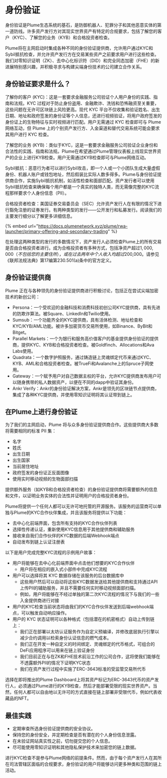 # 身份验证

身份验证是Plume生态系统的基石，是防御机器人、犯罪分子和其他恶意实体的第一道防线。许多资产发行方对其现实世界资产有特定的合规要求，包括了解您的客户（KYC）、了解您的业务（KYB）和合格投资者检查。

Plume将在主网启动时集成各种不同的身份验证提供商，允许用户通过KYC和Sybil抵抗检查，并允许资产发行方在交易某些资产之前要求用户进行这些检查。我们对零知识证明（ZK）、去中心化标识符（DID）和完全同态加密（FHE）的新进展特别感兴趣，并积极寻求与构建尖端身份技术的公司建立合作关系。

## 身份验证要求是什么？

了解你的客户 (KYC)：这是一套要求金融服务公司验证个人用户身份的实践、指南和法规。KYC 过程对于防止身份盗用、金融欺诈、洗钱和恐怖融资至关重要，这些问题在无许可区块链上风险更高。现代 KYC 平台不仅收集和验证姓名、出生日期、地址和政府签发的身份证等个人信息，还进行视频验证，将用户政府签发的身份证上的生物特征与实时视频进行匹配。用户无需通过 KYC 检查即可与 Plume 网络互动，但 Plume 上的个别资产发行方、入金渠道和替代交易系统可能会要求其用户进行 KYC 检查。

了解您的业务 (KYB)：类似于KYC，这是一套要求金融服务公司验证企业身份和合法性的实践、指南和法规。Plume在希望通过Plume管理仪表板上线现实世界资产的企业上进行KYB检查。用户无需通过KYB检查即可与Plume网络互动。

Sybil抵抗：恶意行为者可以进行Sybil攻击，即一个人或一个小团队生成大量虚假身份、机器人账户或钱包地址，然后假装比实际人数多得多。Plume与身份验证提供商合作，实施Sybil抵抗机制，如活性检查和面部匹配。资产发行者可以使用Sybil抵抗检查来确保每个用户都是一个真实的独特人类，而无需像完整的KYC流程那样要求个人身份信息（PII）。

合格投资者检查：美国证券交易委员会（SEC）允许资产发行人在有限的情况下进行豁免注册的证券发行。有两种类型的发行——公开发行和私募发行。阅读我们的主要发行细分以了解更多详细信息。

{% embed url="https://docs.plumenetwork.xyz/plume/rwa-launcher/primary-offering-and-secondary-trading" %}

在处理这两种类型的发行的多数情况下，资产发行人必须检查Plume上的所有交易是否由合格投资者进行。成为合格投资者有多种方式，包括净资产超过$1,000,000（不包括您的主要住所），或在过去两年中个人收入均超过$200,000。请参见《联邦法规法典》第17编第230.501(a)条中的官方定义。

## 身份验证提供商

Plume 正在与各种领先的身份验证提供商进行积极讨论，包括正在尝试尖端加密技术的新创公司：

* Persona：一个受欢迎的金融科技和消费科技初创公司KYC提供商，具有先进的防欺诈算法。被Square、LinkedIn和Twilio使用。
* Sumsub：一个功能齐全的KYC提供商，具有活体检测、地址检查和KYC/KYB/AML功能。被许多加密货币交易所使用，如Binance、ByBit和Bitget。
* Parallel Markets：一个为银行和服务高价值客户的基金提供身份验证的提供商，提供KYC、KYB和合格投资者检查。被Goldfinch、Allocations和Ava Labs使用。
* Quadrata：一个数字护照服务，通过铸造链上灵魂绑定代币来通过KYC、KYB、AML和合格投资者检查。被TrueFi和Avalanche上的Spruce子网使用。
* Gateway：一个赋予用户对自己数据主权的平台，允许KYC提供商发布用户可以随身携带的私人数据资产，以便在不同的dapp中验证其身份。
* Ankr Verify：Ankr的身份验证解决方案，Ankr是领先的区块链节点提供商，集成了各种KYC提供商，并使用零知识证明将其认证带到链上。

## 在Plume上进行身份验证

为了我们的主网启动，Plume 将与众多身份验证提供商合作。这些提供商大多数将需要相同的标准 PII 集：

* 名字
* 姓氏
* 出生日期
* 出生国家
* 当前居住地址
* 政府签发的身份证正反面图像
* 使用实时移动视频的生物面部扫描

提供额外服务（如KYB和合格投资者检查）的身份验证提供商将需要额外的信息和文件，以证明业务实体的合法性并证明用户的合格投资者身份。

Plume将提供一个任何人都可以无许可地托管的开源服务。该服务的运营商可以单独与Plume的KYC合作伙伴集成，并且该服务将提供以下功能：

* 去中心化前端界面，包含所有支持的KYC合作伙伴列表
* 选择性传递认证，重新使用KYC信息用于其他提供商和辅助服务
* 接收来自我们合作伙伴的KYC数据的后端Webhook端点
* 自动发布到链上认证注册表

以下是用户完成完整KYC流程的示例用户故事：

* 用户将能够在去中心化前端界面中点击他们想要的KYC合作伙伴
  * 用户将在相应的嵌入式小部件中完成KYC流程
* 用户可以选择将其 KYC 数据存储在该服务的后台数据库中
  * 这些用户然后可以自动将这些KYC数据发送给其他提供商和支持通过API上传PII的辅助服务，并且不需要任何实时移动视频面部扫描。
  * 例如，用户将能够在不经过单独的第二次KYC流程的情况下与我们的一些入金提供商进行对接
* 用户的KYC检查当前状态将由我们的KYC合作伙伴发送到后端webhook端点，可以触发自动响应操作。
* 用户的 KYC 状态证明可以各种格式（包括潜在的机密格式）自动上传到链上：
  * 我们正在部署以太坊认证服务作为自定义预编译，并修改底层执行引擎以减少合约调用以检索身份认证信息的燃气成本。
  * 我们正在开发一种自定义的时间绑定、灵魂绑定的代币格式，可组合的DeFi应用程序可以用来在链上验证身份
  * 我们目前正在与在ZK和FHE技术前沿工作的公司合作，这将使我们能够在不透露额外PII的情况下证明KYC状态
  * 我们在资产发行过程中实施了ERC-3643标准的受监管交易所代币

选择在即将推出的Plume Dashboard上将其资产标记为ERC-3643代币的资产发行人，必须通过Plume进行的KYB检查，然后才能部署受限的现实世界资产。当然，任何人都可以自由地以无许可的方式直接在链上部署非受限代币，例如代表收藏品的NFT。

## 最佳实践

* 定期审查所选身份验证提供商的安全协议。
* 保持您的身份安全，并定期检查是否有潜在的个人身份信息泄露。
* 在未验证网站真实性之前，切勿提交您的个人信息。
* 尽可能使用零知识证明和其他隐私保护技术来加密您的链上数据。

进行KYC检查不是参与Plume网络的前提条件。然而，由于每个资产发行人在其所在司法管辖区面临的合规要求，身份验证的用户将能够访问更多种类和范围的链上活动。
